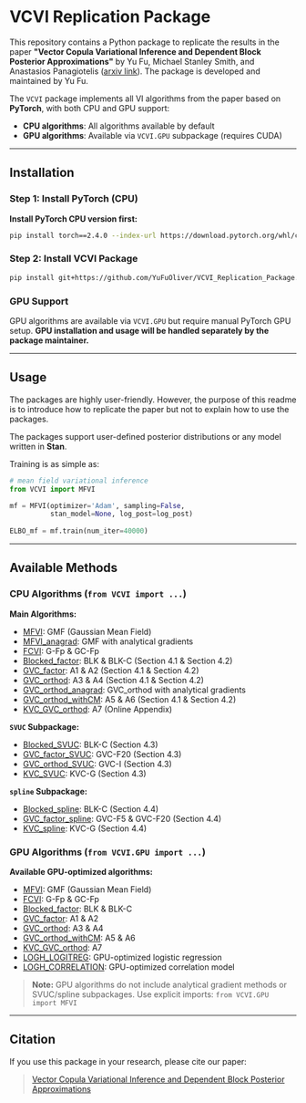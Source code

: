 # VCVI Replication Package

This repository contains a Python package to replicate the results in the paper **"Vector Copula Variational Inference and Dependent Block Posterior Approximations"** by Yu Fu, Michael Stanley Smith, and Anastasios Panagiotelis ([arxiv link](https://arxiv.org/abs/2503.01072)). The package is developed and maintained by Yu Fu.

The `VCVI` package implements all VI algorithms from the paper based on **PyTorch**, with both CPU and GPU support:
- **CPU algorithms**: All algorithms available by default
- **GPU algorithms**: Available via `VCVI.GPU` subpackage (requires CUDA)


---

## Installation

### Step 1: Install PyTorch (CPU)

**Install PyTorch CPU version first:**
```bash
pip install torch==2.4.0 --index-url https://download.pytorch.org/whl/cpu
```

### Step 2: Install VCVI Package

```bash
pip install git+https://github.com/YuFuOliver/VCVI_Replication_Package.git#subdirectory=VCVI
```

### GPU Support

GPU algorithms are available via `VCVI.GPU` but require manual PyTorch GPU setup. **GPU installation and usage will be handled separately by the package maintainer.**

---

## Usage
The packages are highly user-friendly. However, the purpose of this readme is to introduce how to replicate the paper but not to explain how to use the packages.

The packages support user-defined posterior distributions or any model written in **Stan**.

Training is as simple as:
```python
# mean field variational inference
from VCVI import MFVI

mf = MFVI(optimizer='Adam', sampling=False,
          stan_model=None, log_post=log_post)
          
ELBO_mf = mf.train(num_iter=40000)
```

---

## Available Methods

### CPU Algorithms (`from VCVI import ...`)

**Main Algorithms:**
- [MFVI](https://github.com/YuFuOliver/VCVI_Replication_Package/blob/main/VCVI/MFVI.py): GMF (Gaussian Mean Field)
- [MFVI_anagrad](https://github.com/YuFuOliver/VCVI_Replication_Package/blob/main/VCVI/MFVI_anagrad.py): GMF with analytical gradients
- [FCVI](https://github.com/YuFuOliver/VCVI_Replication_Package/blob/main/VCVI/FCVI.py): G-Fp & GC-Fp
- [Blocked_factor](https://github.com/YuFuOliver/VCVI_Replication_Package/blob/main/VCVI/Blocked_factor.py): BLK & BLK-C (Section 4.1 & Section 4.2)
- [GVC_factor](https://github.com/YuFuOliver/VCVI_Replication_Package/blob/main/VCVI/GVC_factor.py): A1 & A2 (Section 4.1 & Section 4.2)
- [GVC_orthod](https://github.com/YuFuOliver/VCVI_Replication_Package/blob/main/VCVI/GVC_orthod.py): A3 & A4 (Section 4.1 & Section 4.2)
- [GVC_orthod_anagrad](https://github.com/YuFuOliver/VCVI_Replication_Package/blob/main/VCVI/GVC_orthod_anagrad.py): GVC_orthod with analytical gradients
- [GVC_orthod_withCM](https://github.com/YuFuOliver/VCVI_Replication_Package/blob/main/VCVI/GVC_orthod_withCM.py): A5 & A6 (Section 4.1 & Section 4.2)
- [KVC_GVC_orthod](https://github.com/YuFuOliver/VCVI_Replication_Package/blob/main/VCVI/KVC_GVC_orthod.py): A7 (Online Appendix)

**`SVUC` Subpackage:**
- [Blocked_SVUC](https://github.com/YuFuOliver/VCVI_Replication_Package/blob/main/VCVI/SVUC/Blocked_SVUC.py): BLK-C (Section 4.3)
- [GVC_factor_SVUC](https://github.com/YuFuOliver/VCVI_Replication_Package/blob/main/VCVI/SVUC/GVC_factor_SVUC.py): GVC-F20 (Section 4.3)
- [GVC_orthod_SVUC](https://github.com/YuFuOliver/VCVI_Replication_Package/blob/main/VCVI/SVUC/GVC_orthod_SVUC.py): GVC-I (Section 4.3)
- [KVC_SVUC](https://github.com/YuFuOliver/VCVI_Replication_Package/blob/main/VCVI/SVUC/KVC_SVUC.py): KVC-G (Section 4.3)


**`spline` Subpackage:**
- [Blocked_spline](https://github.com/YuFuOliver/VCVI_Replication_Package/blob/main/VCVI/spline/Blocked_spline.py): BLK-C (Section 4.4)
- [GVC_factor_spline](https://github.com/YuFuOliver/VCVI_Replication_Package/blob/main/VCVI/spline/GVC_factor_spline.py): GVC-F5 & GVC-F20 (Section 4.4)
- [KVC_spline](https://github.com/YuFuOliver/VCVI_Replication_Package/blob/main/VCVI/spline/KVC_spline.py): KVC-G (Section 4.4)

### GPU Algorithms (`from VCVI.GPU import ...`)

**Available GPU-optimized algorithms:**
- [MFVI](https://github.com/YuFuOliver/VCVI_Replication_Package/blob/main/VCVI/GPU/MFVI.py): GMF (Gaussian Mean Field)
- [FCVI](https://github.com/YuFuOliver/VCVI_Replication_Package/blob/main/VCVI/GPU/FCVI.py): G-Fp & GC-Fp
- [Blocked_factor](https://github.com/YuFuOliver/VCVI_Replication_Package/blob/main/VCVI/GPU/Blocked_factor.py): BLK & BLK-C
- [GVC_factor](https://github.com/YuFuOliver/VCVI_Replication_Package/blob/main/VCVI/GPU/GVC_factor.py): A1 & A2
- [GVC_orthod](https://github.com/YuFuOliver/VCVI_Replication_Package/blob/main/VCVI/GPU/GVC_orthod.py): A3 & A4
- [GVC_orthod_withCM](https://github.com/YuFuOliver/VCVI_Replication_Package/blob/main/VCVI/GPU/GVC_orthod_withCM.py): A5 & A6
- [KVC_GVC_orthod](https://github.com/YuFuOliver/VCVI_Replication_Package/blob/main/VCVI/GPU/KVC_GVC_orthod.py): A7
- [LOGH_LOGITREG](https://github.com/YuFuOliver/VCVI_Replication_Package/blob/main/VCVI/GPU/logh_logitreg_autodiff_GPU.py): GPU-optimized logistic regression
- [LOGH_CORRELATION](https://github.com/YuFuOliver/VCVI_Replication_Package/blob/main/VCVI/GPU/logh_correlation_lasso_GPU.py): GPU-optimized correlation model

> **Note:** GPU algorithms do not include analytical gradient methods or SVUC/spline subpackages. Use explicit imports: `from VCVI.GPU import MFVI`

---


## Citation

If you use this package in your research, please cite our paper:  
> [Vector Copula Variational Inference and Dependent Block Posterior Approximations](https://arxiv.org/abs/2503.01072)
